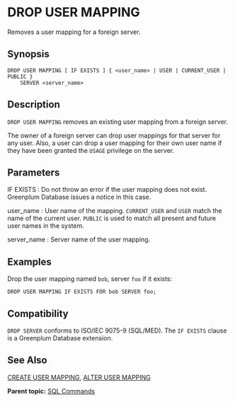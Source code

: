 # DROP USER MAPPING

Removes a user mapping for a foreign server.

## Synopsis

``` {#sql_command_synopsis}
DROP USER MAPPING [ IF EXISTS ] { <user_name> | USER | CURRENT_USER | PUBLIC } 
    SERVER <server_name>
```

## Description

`DROP USER MAPPING` removes an existing user mapping from a foreign server.

The owner of a foreign server can drop user mappings for that server for any user. Also, a user can drop a user mapping for their own user name if they have been granted the `USAGE` privilege on the server.

## Parameters

IF EXISTS
:   Do not throw an error if the user mapping does not exist. Greenplum Database issues a notice in this case.

user_name
:   User name of the mapping. `CURRENT_USER` and `USER` match the name of the current user. `PUBLIC` is used to match all present and future user names in the system.

server_name
:   Server name of the user mapping.

## Examples

Drop the user mapping named `bob`, server `foo` if it exists:

```
DROP USER MAPPING IF EXISTS FOR bob SERVER foo;
```

## Compatibility

`DROP SERVER` conforms to ISO/IEC 9075-9 (SQL/MED). The `IF EXISTS` clause is a Greenplum Database extension.

## See Also

[CREATE USER MAPPING](CREATE_USER_MAPPING.html), [ALTER USER MAPPING](ALTER_USER_MAPPING.html)

**Parent topic:** [SQL Commands](../sql_commands/sql_ref.html)

